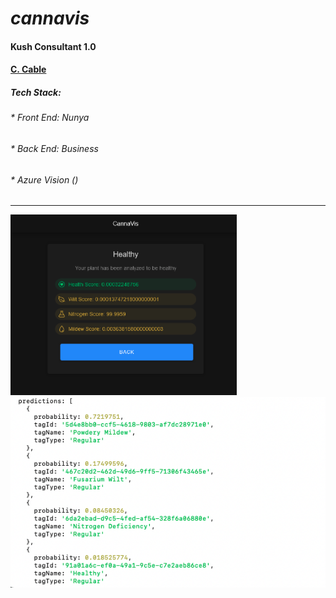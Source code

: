 # *cannavis*
#### Kush Consultant 1.0
#### [C. Cable](https://github.com/ConnorCable)
##### __Tech Stack__:
###### * Front End: Nunya
###### * Back End: Business
###### * Azure Vision ()

  
------------------------------------------------------------------------------------

![alt text](https://github.com/cabmeron/Cannavis/blob/main/imgs/results_view.png "Results View")
![alt text](https://github.com/cabmeron/Cannavis/blob/main/imgs/response.png "Server Response")
